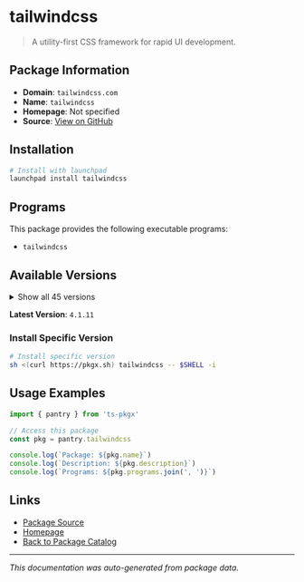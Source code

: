 # tailwindcss

> A utility-first CSS framework for rapid UI development.

## Package Information

- **Domain**: `tailwindcss.com`
- **Name**: `tailwindcss`
- **Homepage**: Not specified
- **Source**: [View on GitHub](https://github.com/pkgxdev/pantry/tree/main/projects/tailwindcss.com/package.yml)

## Installation

```bash
# Install with launchpad
launchpad install tailwindcss
```

## Programs

This package provides the following executable programs:

- `tailwindcss`

## Available Versions

<details>
<summary>Show all 45 versions</summary>

- `4.1.11`, `4.1.10`, `4.1.9`, `4.1.8`, `4.1.7`
- `4.1.6`, `4.1.5`, `4.1.4`, `4.1.3`, `4.1.2`
- `4.1.1`, `4.1.0`, `4.0.17`, `4.0.16`, `4.0.15`
- `4.0.14`, `4.0.13`, `4.0.12`, `4.0.11`, `4.0.10`
- `4.0.9`, `4.0.8`, `4.0.7`, `4.0.6`, `4.0.5`
- `4.0.4`, `4.0.3`, `4.0.2`, `4.0.1`, `4.0.0`
- `3.4.17`, `3.4.16`, `3.4.15`, `3.4.14`, `3.4.13`
- `3.4.12`, `3.4.11`, `3.4.10`, `3.4.9`, `3.4.8`
- `3.4.7`, `3.4.6`, `3.4.5`, `3.4.4`, `3.4.3`

</details>

**Latest Version**: `4.1.11`

### Install Specific Version

```bash
# Install specific version
sh <(curl https://pkgx.sh) tailwindcss -- $SHELL -i
```

## Usage Examples

```typescript
import { pantry } from 'ts-pkgx'

// Access this package
const pkg = pantry.tailwindcss

console.log(`Package: ${pkg.name}`)
console.log(`Description: ${pkg.description}`)
console.log(`Programs: ${pkg.programs.join(', ')}`)
```

## Links

- [Package Source](https://github.com/pkgxdev/pantry/tree/main/projects/tailwindcss.com/package.yml)
- [Homepage](#)
- [Back to Package Catalog](../../package-catalog.md)

---

*This documentation was auto-generated from package data.*
